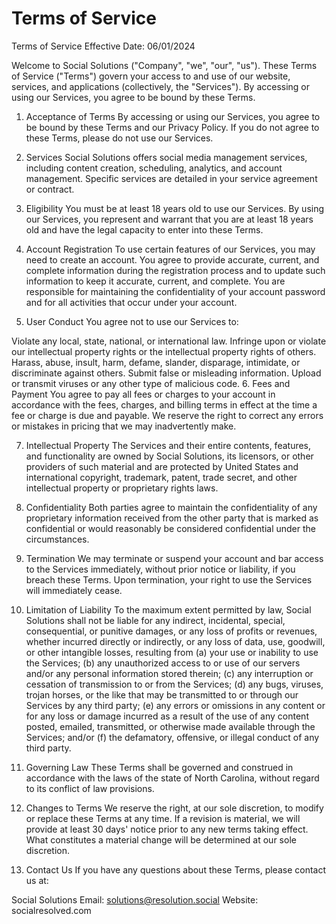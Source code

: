 # Terms of Service
Terms of Service
Effective Date: 06/01/2024

Welcome to Social Solutions ("Company", "we", "our", "us"). These Terms of Service ("Terms") govern your access to and use of our website, services, and applications (collectively, the "Services"). By accessing or using our Services, you agree to be bound by these Terms.

1. Acceptance of Terms
By accessing or using our Services, you agree to be bound by these Terms and our Privacy Policy. If you do not agree to these Terms, please do not use our Services.

2. Services
Social Solutions offers social media management services, including content creation, scheduling, analytics, and account management. Specific services are detailed in your service agreement or contract.

3. Eligibility
You must be at least 18 years old to use our Services. By using our Services, you represent and warrant that you are at least 18 years old and have the legal capacity to enter into these Terms.

4. Account Registration
To use certain features of our Services, you may need to create an account. You agree to provide accurate, current, and complete information during the registration process and to update such information to keep it accurate, current, and complete. You are responsible for maintaining the confidentiality of your account password and for all activities that occur under your account.

5. User Conduct
You agree not to use our Services to:

Violate any local, state, national, or international law.
Infringe upon or violate our intellectual property rights or the intellectual property rights of others.
Harass, abuse, insult, harm, defame, slander, disparage, intimidate, or discriminate against others.
Submit false or misleading information.
Upload or transmit viruses or any other type of malicious code.
6. Fees and Payment
You agree to pay all fees or charges to your account in accordance with the fees, charges, and billing terms in effect at the time a fee or charge is due and payable. We reserve the right to correct any errors or mistakes in pricing that we may inadvertently make.

7. Intellectual Property
The Services and their entire contents, features, and functionality are owned by Social Solutions, its licensors, or other providers of such material and are protected by United States and international copyright, trademark, patent, trade secret, and other intellectual property or proprietary rights laws.

8. Confidentiality
Both parties agree to maintain the confidentiality of any proprietary information received from the other party that is marked as confidential or would reasonably be considered confidential under the circumstances.

9. Termination
We may terminate or suspend your account and bar access to the Services immediately, without prior notice or liability, if you breach these Terms. Upon termination, your right to use the Services will immediately cease.

10. Limitation of Liability
To the maximum extent permitted by law, Social Solutions shall not be liable for any indirect, incidental, special, consequential, or punitive damages, or any loss of profits or revenues, whether incurred directly or indirectly, or any loss of data, use, goodwill, or other intangible losses, resulting from (a) your use or inability to use the Services; (b) any unauthorized access to or use of our servers and/or any personal information stored therein; (c) any interruption or cessation of transmission to or from the Services; (d) any bugs, viruses, trojan horses, or the like that may be transmitted to or through our Services by any third party; (e) any errors or omissions in any content or for any loss or damage incurred as a result of the use of any content posted, emailed, transmitted, or otherwise made available through the Services; and/or (f) the defamatory, offensive, or illegal conduct of any third party.

11. Governing Law
These Terms shall be governed and construed in accordance with the laws of the state of North Carolina, without regard to its conflict of law provisions.

12. Changes to Terms
We reserve the right, at our sole discretion, to modify or replace these Terms at any time. If a revision is material, we will provide at least 30 days' notice prior to any new terms taking effect. What constitutes a material change will be determined at our sole discretion.

13. Contact Us
If you have any questions about these Terms, please contact us at:

Social Solutions
Email: solutions@resolution.social
Website: socialresolved.com
